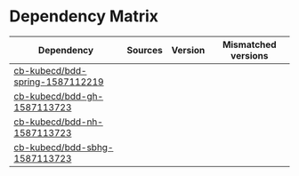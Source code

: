 # Dependency Matrix

Dependency | Sources | Version | Mismatched versions
---------- | ------- | ------- | -------------------
[cb-kubecd/bdd-spring-1587112219](https://github.com/cb-kubecd/bdd-spring-1587112219.git) |  | []() | 
[cb-kubecd/bdd-gh-1587113723](https://github.com/cb-kubecd/bdd-gh-1587113723.git) |  | []() | 
[cb-kubecd/bdd-nh-1587113723](https://github.com/cb-kubecd/bdd-nh-1587113723.git) |  | []() | 
[cb-kubecd/bdd-sbhg-1587113723](https://github.com/cb-kubecd/bdd-sbhg-1587113723.git) |  | []() | 
